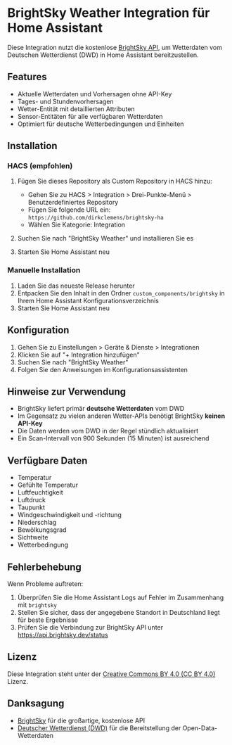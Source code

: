 # BrightSky Weather Integration für Home Assistant

Diese Integration nutzt die kostenlose [BrightSky API](https://brightsky.dev/), um Wetterdaten vom Deutschen Wetterdienst (DWD) in Home Assistant bereitzustellen.

## Features

- Aktuelle Wetterdaten und Vorhersagen ohne API-Key
- Tages- und Stundenvorhersagen
- Wetter-Entität mit detaillierten Attributen
- Sensor-Entitäten für alle verfügbaren Wetterdaten
- Optimiert für deutsche Wetterbedingungen und Einheiten

## Installation

### HACS (empfohlen)

1. Fügen Sie dieses Repository als Custom Repository in HACS hinzu:
   - Gehen Sie zu HACS > Integration > Drei-Punkte-Menü > Benutzerdefiniertes Repository
   - Fügen Sie folgende URL ein: `https://github.com/dirkclemens/brightsky-ha`
   - Wählen Sie Kategorie: Integration

2. Suchen Sie nach "BrightSky Weather" und installieren Sie es

3. Starten Sie Home Assistant neu

### Manuelle Installation

1. Laden Sie das neueste Release herunter
2. Entpacken Sie den Inhalt in den Ordner `custom_components/brightsky` in Ihrem Home Assistant Konfigurationsverzeichnis
3. Starten Sie Home Assistant neu

## Konfiguration

1. Gehen Sie zu Einstellungen > Geräte & Dienste > Integrationen
2. Klicken Sie auf "+ Integration hinzufügen"
3. Suchen Sie nach "BrightSky Weather"
4. Folgen Sie den Anweisungen im Konfigurationsassistenten

## Hinweise zur Verwendung

- BrightSky liefert primär **deutsche Wetterdaten** vom DWD
- Im Gegensatz zu vielen anderen Wetter-APIs benötigt BrightSky **keinen API-Key**
- Die Daten werden vom DWD in der Regel stündlich aktualisiert
- Ein Scan-Intervall von 900 Sekunden (15 Minuten) ist ausreichend

## Verfügbare Daten

- Temperatur
- Gefühlte Temperatur
- Luftfeuchtigkeit
- Luftdruck
- Taupunkt
- Windgeschwindigkeit und -richtung
- Niederschlag
- Bewölkungsgrad
- Sichtweite
- Wetterbedingung

## Fehlerbehebung

Wenn Probleme auftreten:

1. Überprüfen Sie die Home Assistant Logs auf Fehler im Zusammenhang mit `brightsky`
2. Stellen Sie sicher, dass der angegebene Standort in Deutschland liegt für beste Ergebnisse
3. Prüfen Sie die Verbindung zur BrightSky API unter https://api.brightsky.dev/status

## Lizenz

Diese Integration steht unter der [Creative Commons BY 4.0 (CC BY 4.0)](https://creativecommons.org/licenses/by/4.0/) Lizenz.

## Danksagung

- [BrightSky](https://brightsky.dev/) für die großartige, kostenlose API
- [Deutscher Wetterdienst (DWD)](https://www.dwd.de/) für die Bereitstellung der Open-Data-Wetterdaten
